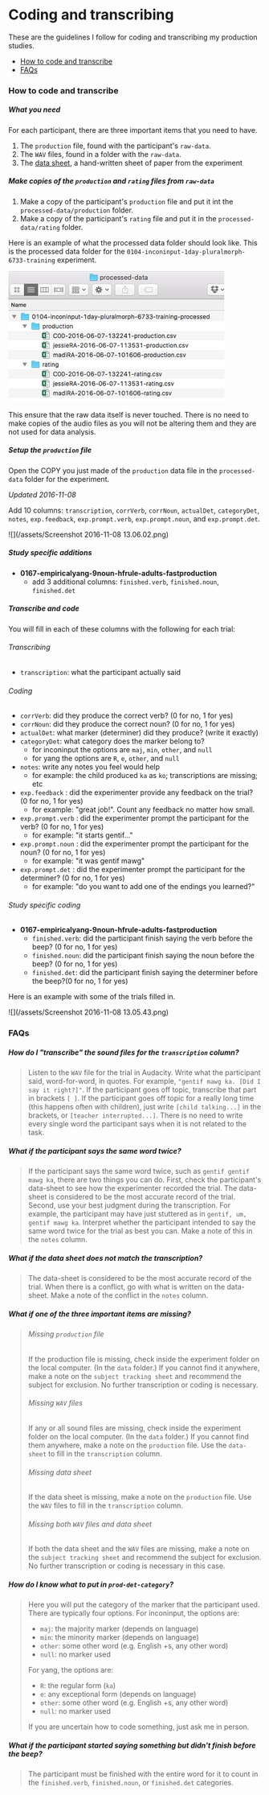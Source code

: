 # Coding and transcribing

These are the guidelines I follow for coding and transcribing my production studies.

* [How to code and transcribe](#how-to-code-and-transcribe)
* [FAQs](#faqs)

### How to code and transcribe

##### What you need

For each participant, there are three important items that you need to have.

1. The `production` file, found with the participant's `raw-data`.
2. The `WAV` files, found in a folder with the `raw-data`.
3. The [data sheet](https://www.dropbox.com/s/26b0jsjogheey0a/0102-inconinput-1day-pluralmorph-6733-data-sheet.docx?dl=0), a hand-written sheet of paper from the experiment

##### Make copies of the `production` and `rating` files from `raw-data`

1. Make a copy of the participant's `production` file and put it int the `processed-data/production` folder. 
2. Make a copy of the participant's `rating` file and put it in the `processed-data/rating` folder.

Here is an example of what the processed data folder should look like.  This is the processed data folder for the `0104-inconinput-1day-pluralmorph-6733-training` experiment.

![](../static/images/processed-data-folder.png)

This ensure that the raw data itself is never touched.  There is no need to make copies of the audio files as you will not be altering them and they are not used for data analysis.

##### Setup the `production` file

Open the COPY you just made of the `production` data file in the `processed-data` folder for the experiment.

*Updated 2016-11-08*

Add 10 columns: `transcription`, `corrVerb`, `corrNoun`, `actualDet`, `categoryDet`, `notes`, `exp.feedback`, `exp.prompt.verb`, `exp.prompt.noun`, and `exp.prompt.det`.

![](/assets/Screenshot 2016-11-08 13.06.02.png)

##### Study specific additions
- **0167-empiricalyang-9noun-hfrule-adults-fastproduction**
  - add 3 additional columns: `finished.verb`, `finished.noun`, `finished.det`

  

##### Transcribe and code

You will fill in each of these columns with the following for each trial:

###### Transcribing

* `transcription`: what the participant actually said

###### Coding

* `corrVerb`: did they produce the correct verb? \(0 for no, 1 for yes\)
* `corrNoun`: did they produce the correct noun? \(0 for no, 1 for yes\)
* `actualDet`: what marker \(determiner\) did they produce? \(write it exactly\)
* `categoryDet`: what category does the marker belong to?
  * for inconinput the options are `maj`, `min`, `other`, and `null`
  * for yang the options are `R`, `e`, `other`, and `null`
* `notes`: write any notes you feel would help
  * for example: the child produced `ka` as `ko`; transcriptions are missing; etc
* `exp.feedback` : did the experimenter provide any feedback on the trial?  \(0 for no, 1 for yes\)
  * for example: "great job!".  Count any feedback no matter how small.
* `exp.prompt.verb` : did the experimenter prompt the participant for the verb?  \(0 for no, 1 for yes\)
  * for example: "it starts gentif..."
* `exp.prompt.noun` : did the experimenter prompt the participant for the noun? \(0 for no, 1 for yes\)
  * for example: "it was gentif mawg"
* `exp.prompt.det` : did the experimenter prompt the participant for the determiner? \(0 for no, 1 for yes\)
  * for example: "do you want to add one of the endings you learned?"

###### Study specific coding

- **0167-empiricalyang-9noun-hfrule-adults-fastproduction**
  - `finished.verb`: did the participant finish saying the verb before the beep? (0 for no, 1 for yes)
  - `finished.noun`: did the participant finish saying the noun before the beep? (0 for no, 1 for yes)
  - `finished.det`: did the participant finish saying the determiner before the beep?(0 for no, 1 for yes)



Here is an example with some of the trials filled in.

![](/assets/Screenshot 2016-11-08 13.05.43.png)

### FAQs

##### How do I "transcribe" the sound files for the `transcription` column?

> Listen to the `WAV` file for the trial in Audacity. Write what the participant said, word-for-word, in quotes.  For example, `"gentif mawg ka. [Did I say it right?]"`.  If the participant goes off topic, transcribe that part in brackets `[ ]`.  If the participant goes off topic for a really long time \(this happens often with children\), just write `[child talking...]` in the brackets, or `[teacher interrupted...]`.  There is no need to write every single word the participant says when it is not related to the task.

##### What if the participant says the same word twice?

> If the participant says the same word twice, such as `gentif gentif mawg ka`, there are two things you can do.  First, check the participant's data-sheet to see how the experimenter recorded the trial. The data-sheet is considered to be the most accurate record of the trial. Second, use your best judgment during the transcription.  For example, the participant may have just stuttered as in `gentif, um, gentif mawg ka`. Interpret whether the participant intended to say the same word twice for the trial as best you can.  Make a note of this in the `notes` column.

##### What if the data sheet does not match the transcription?

> The data-sheet is considered to be the most accurate record of the trial.  When there is a conflict, go with what is written on the data-sheet. Make a note of the conflict in the `notes` column.

##### What if one of the three important items are missing?

> ###### Missing `production` file
> 
> If the production file is missing, check inside the experiment folder on the local computer.  \(In the `data` folder.\) If you cannot find it anywhere, make a note on the `subject tracking sheet` and recommend the subject for exclusion.  No further transcription or coding is necessary.
> 
> ###### Missing `WAV` files
> 
> If any or all sound files are missing, check inside the experiment folder on the local computer. \(In the `data` folder.\) If you cannot find them anywhere, make a note on the `production` file.  Use the `data-sheet` to fill in the `transcription` column.
> 
> ###### Missing data sheet
> 
> If the data sheet is missing, make a note on the `production` file.  Use the `WAV` files to fill in the `transcription` column.
> 
> ###### Missing both `WAV` files and data sheet
> 
> If both the data sheet and the `WAV` files are missing, make a note on the `subject tracking sheet` and recommend the subject for exclusion.  No further transcription or coding is necessary in this case.

##### How do I know what to put in `prod-det-category`?

> Here you will put the category of the marker that the participant used.  There are typically four options.  For inconinput, the options are:
> 
> * `maj`: the majority marker \(depends on language\)
> * `min`: the minority marker \(depends on language\)
> * `other`: some other word \(e.g. English +s, any other word\)
> * `null`: no marker used
> 
> For yang, the options are:
> 
> * `R`: the regular form \(`ka`\)
> * `e`: any exceptional form \(depends on language\)
> * `other`: some other word \(e.g. English +s, any other word\)
> * `null`: no marker used
> 
> If you are uncertain how to code something, just ask me in person.

##### What if the participant started saying something but didn't finish before the beep?

> The participant must be finished with the entire word for it to count in the `finished.verb`, `finished.noun`, or `finished.det` categories.
